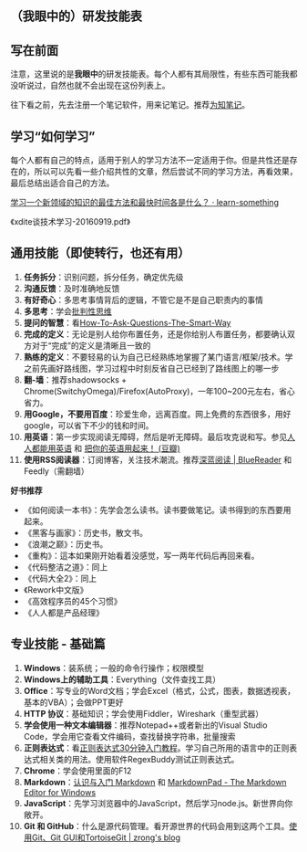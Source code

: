 ﻿（我眼中的）研发技能表
-------

## 写在前面

注意，这里说的是**我眼中**的研发技能表。每个人都有其局限性，有些东西可能我都没听说过，自然也就不会出现在这份列表上。

往下看之前，先去注册一个笔记软件，用来记笔记。推荐[为知笔记](http://www.wiz.cn/)。


## 学习“如何学习”

每个人都有自己的特点，适用于别人的学习方法不一定适用于你。但是共性还是存在的，所以可以先看一些介绍共性的文章，然后尝试不同的学习方法，再看效果，最后总结出适合自己的方法。

[学习一个新领域的知识的最佳方法和最快时间各是什么？ · learn-something](https://xdite.gitbooks.io/learn-something/content/fastest-path.html)

《xdite谈技术学习-20160919.pdf》


## 通用技能（即使转行，也还有用）
1. **任务拆分**：识别问题，拆分任务，确定优先级
2. **沟通反馈**：及时准确地反馈
3. **有好奇心**：多思考事情背后的逻辑，不管它是不是自己职责内的事情
4. **多思考**：学会[批判性思维](https://zh.wikipedia.org/wiki/%E6%89%B9%E5%88%A4%E6%80%A7%E6%80%9D%E7%BB%B4)
5. **提问的智慧**：看[How-To-Ask-Questions-The-Smart-Way](https://github.com/ruby-china/How-To-Ask-Questions-The-Smart-Way/blob/master/README-zh_CN.md)
6. **完成的定义**：无论是别人给你布置任务，还是你给别人布置任务，都要确认双方对于“完成”的定义是清晰且一致的
7. **熟练的定义**：不要轻易的认为自己已经熟练地掌握了某门语言/框架/技术。学之前先画好路线图，学习过程中时刻反省自己已经到了路线图上的哪一步
8. **翻-墙**：推荐shadowsocks + Chrome(SwitchyOmega)/Firefox(AutoProxy)，一年100~200元左右，省心省力。
9. **用Google，不要用百度**：珍爱生命，远离百度。网上免费的东西很多，用好google，可以省下不少的钱和时间。
10. **用英语**：第一步实现阅读无障碍，然后是听无障碍。最后攻克说和写。参见[人人都能用英语](http://zhibimo.com/books/xiaolai/everyone-can-use-english) 和 [把你的英语用起来！ (豆瓣)](https://book.douban.com/subject/3748247/)
11. **使用RSS阅读器**：订阅博客，关注技术潮流。推荐[深蓝阅读 | BlueReader](http://bluereader.org/) 和 Feedly（需翻墙）

**好书推荐**

- 《如何阅读一本书》：先学会怎么读书。读书要做笔记。读书得到的东西要用起来。
- 《黑客与画家》：历史书，散文书。
- 《浪潮之巅》：历史书。
- 《重构》：這本如果刚开始看着没感觉，写一两年代码后再回来看。
- 《代码整洁之道》：同上
- 《代码大全2》：同上
- 《Rework中文版》
- 《高效程序员的45个习惯》
- 《人人都是产品经理》



## 专业技能 - 基础篇 
1. **Windows**：装系统；一般的命令行操作；权限模型
2. **Windows上的辅助工具**：Everything（文件查找工具）
3. **Office**：写专业的Word文档；学会Excel（格式，公式，图表，数据透视表，基本的VBA）；会做PPT更好
4. **HTTP 协议**：基础知识；学会使用Fiddler，Wireshark（重型武器）
5. **学会使用一种文本编辑器**：推荐Notepad++或者新出的Visual Studio Code，学会用它查看文件编码，查找替换字符串，批量搜索
6. **正则表达式**：看[正则表达式30分钟入门教程](http://deerchao.net/tutorials/regex/regex.htm)。学习自己所用的语言中的正则表达式相关类的用法。使用软件RegexBuddy测试正则表达式。
7. **Chrome**：学会使用里面的F12
8. **Markdown**：[认识与入门 Markdown](http://sspai.com/markdown-guide) 和 [MarkdownPad - The Markdown Editor for Windows](http://markdownpad.com/)
9. **JavaScript**：先学习浏览器中的JavaScript，然后学习node.js。新世界向你敞开。
10. **Git 和 GitHub**：什么是源代码管理。看开源世界的代码会用到这两个工具。[使用Git、Git GUI和TortoiseGit | zrong's blog](http://zengrong.net/post/1722.htm)





